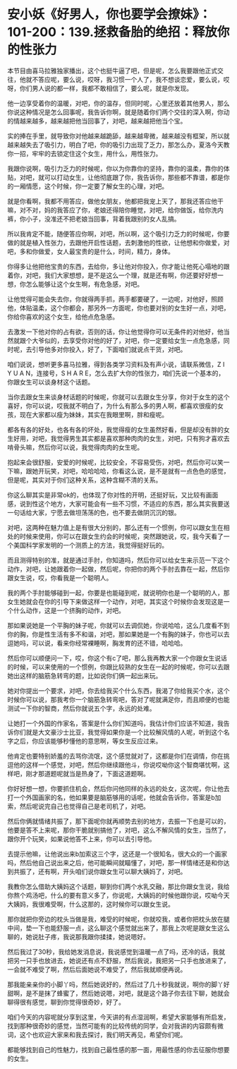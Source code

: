 # 安小妖《好男人，你也要学会撩妹》：101-200：139.拯救备胎的绝招：释放你的性张力

本节目由喜马拉雅独家播出，这个也挺牛逼了吧，但是呢，怎么我要跟他正式交往，他就不答应呢，要么说，哎呀，我习惯一个人了，我不想谈恋爱，要么说，哎呀，你们男人说的都一样，我都不敢相信了，要么呢，就是你发现。

他一边享受着你的温暖，对吧，你的温存，但同时呢，心里还放着其他男人，那么你说这种情况是怎么回事呢，我告诉你啊，就是随着你们两个交往的深入啊，你动的情越来越多，越来越把他当回事了，对吧，越来越把他当个宝。

实的捧在手里，就导致你对他越来越跪舔，越来越卑微，越来越没有框架，所以就越来越失去了吸引力，明白了吧，你的吸引力出现了乏力，那怎么办，夏洛今天教你一招，牢牢的去锁定住这个女生，用什么，用性张力。

我跟你说啊，吸引力乏力的时候呢，你以为你靠你的坚持，靠你的温柔，靠你的体贴，对吧，就可以打动女生，让他彻底跟了你，我告诉你，那些都不靠谱，都是你的一厢情愿，这个时候，你一定要了解女生的心理，对吧。

就是你看啊，我都不用答应，做他女朋友，他都把我宠上天了，那我还答应他干嘛，对不对，妈的我答应了你，老娘还得陪你睡觉，对吧，给你做饭，给你洗内裤，你小子，没准还不把老娘当回事，背着我跟别的女人乱搞。

所以我肯定不能，随便答应你啊，对吧，所以啊，这个吸引力乏力的时候呢，你要做的就是植入性张力，去跟他开启性话题，去刺激他的性欲，让他想和你做爱，对吧，多和你做爱，女人最宝贵的是什么，时间，精力，身体。

你得多让他把他宝贵的东西，去给你，多让他对你投入，你才能让他死心塌地的跟着你，对吧，我们大家想想，是不是这么一个理，就是还有啊，你还要好好想一想，你怎么能够让这个女生啊，有危急感，对吧。

让他觉得可能会失去你，你就得两手抓，两手都要硬了，一边呢，对他好，照顾他，体贴温柔，这个你都会，那另外一方面呢，你也要对别的女生好一点，对吧，你给你喜欢的这个女生，给他点危急感。

去激发一下他对你的占有欲，否则的话，你让他觉得你可以无条件的对他好，他当然就跟个大爷似的，去享受你对他的好了，对吧，你一定要给女生一点危急感，同时呢，去引导他多对你投入，好了，下面咱们就说点干货，对吧。

咱们说说，想听更多喜马拉雅，得到各类学习资料及有声小说，请联系微信，Z I Y U A N，连接号，S H A R E，怎么去扩大你的性张力，咱们先说一个基本的，你跟女生可以谈身材这个话题。

当你去跟女生来谈身材话题的时候呢，你就可以去跟女生分享，你对于女生的这个喜好，你可以说，哎我就不明白了，为什么有那么多的男人啊，都喜欢很瘦的女孩，现在大家都以瘦为妹妹，其实在我眼里啊，胖和瘦呢。

都各有各的好处，也各有各的坏处，我觉得瘦的女生虽然好看，但是却没有胖的女生好用，对吧，我觉得男生其实都是喜欢那种肉肉的女生，对吧，只有狗才喜欢去啃骨头嘛，然后你可以说，我觉得肉肉的女生呢。

抱起来会很舒服，安爱的时候呢，比较安全，不容易受伤，对吧，然后你可以笑一下嘛，跟她开玩笑，对吧，哈哈哈哈，你看这么说，是不是就有一点色色的感觉，但是呢，其实对于你们这种关系，这种含糊不清的关系。

你这么聊其实是非常ok的，也体现了你对性的开明，还挺好玩，又比较有画面感，说到性这个地方，大家可能会有一些不习惯，不适应的东西，那么其实我要送一句话给大家，宁愿去做坦荡荡的色，也不要去做阴沉沉的银。

对吧，这两种在魅力值上是有很大分别的，那么还有一个惯例，你可以跟女生在相处的时候来使用，你可以在跟女生约会的时候呢，突然跟她说，哎，我今天看了一个美国科学家发明的一个测质上的方法，我觉得挺好玩的。

而且测得特别的准，就是通过手肘，你知道吗，然后你可以给女生来示范一下这个动作，对吧，让她跟着你一起做，然后呢，你把你的两个手肘去靠在一起，然后你跟女生说，哎，你看我是一个聪明人。

我的两个手肘能够碰到一起，你要是也能碰到呢，就说明你也是一个聪明的人，那女生她就会在你的引导下来做这样一个动作，对吧，其实这个时候你会发现这是一个什么动作，这是一个挤胸的动作，对吧。

那如果说她是一个平胸的妹子呢，你就可以去调侃她，你说哈哈，这么几度看不到你的胸，你是性生活有多不和谐，对吧，那如果她是一个有胸的妹子，你也可以去逗她吗，可以说，看来你经常裸睡啊，胸发育的还不错，哈哈哈。

然后你可以顺便问一下，哎，你这个有c了吧，那么我再教大家一个你跟女生说话的时候，可以来使用的一个惯例，你跟比较熟的女生在一起的时候呢，你可以去跟她出这样的脑筋急转弯的题，比如说你们俩一起出来玩。

她对你提出一个要求，对吧，你去给我买个什么东西，我渴了你给我买个水，这个时候你可以说，那我考你一个脑筋急转弯吧，答对了呢就满足你，而且顺便的也能测试一下你的智商，然后你就说五个字，永远的处难。

让她打一个外国的作家名，答案是什么你们知道吗，我估计你们应该不知道，我告诉你们就是大文豪沙士比亚，我觉得如果你是一个比较解风情的人呢，听到这个名字之后，你应该能够秒懂他的意思啊，等女生反应过来。

他肯定也要特别娇羞的去骂你流氓，这个感觉就对了，这都是你们在调情，你在挑逗他的这样一个感觉，对吧，然后你继续跟他斗，你说哎呦你这个智商堪忧啊，这样吧，刚才那道题呢就当是热身了，下面这道题啊。

你好好想一想，你要抓住机会，然后你问他同样的永远的处女，这次呢，你让他去打一个外国画家的名，他如果要是脑筋够用的话呢，他就会告诉你，答案是b加索，然后呢说完自己也觉得自己是老司机了，对吧。

然后你俩就情绪共振了，那下面呢你就再顺势去别的地方，去振一下也是可以的，他要是答不上来呢，那你干脆就别搞他了，对吧，这么不解风情的女生，当然了，跟你开个玩笑，如果说他答不上来，你可以去引导他。

去提示他嘛，让他说出来b加索这三个字，这还是一个很知名，很大众的一个画家吗，然后他自己说出来之后，他可能瞬间就瞄懂了，对吧，那一样情绪还是和你达到共振了，还有啊，开头咱们说你跟女生可以聊大姨妈了，对吧。

我教你怎么借助大姨妈这个话题，聊到你们两个水乳交融，那比你跟女生说，我给你熬个鸡汤吧，什么的要有意义多了，你说呢，大姨妈的时候他跟你说，哎呦今天大姨妈，我很难受啊，什么这那的，这时候你可以跟女生说。

那你就把你旁边的枕头当做是我，难受的时候呢，你就咬我，或者你把枕头放在腿中间，垫一下也能舒服一点，这么聊这个感觉就出来了，那我上次呢是跟女生这么聊的，她说肚子疼，我说那我跟你揉揉，她说嗯好。

然后我过了30秒，我给她发消息说，我说感觉到温暖一点了吗，还冷的话，我就把另一只手也放进去，她说还有点不舒服，然后我说，我把另一只手也放进来了，一会就不难受了啊，然后后面她说不难受了，然后我就顺便再说。

那我能亲亲你的小脚丫吗，然后她说好的，然后过了几十秒我就说，啊你的脚丫好甜啊，是不是抹了蜂蜜了，然后她说嗯，对吧，就是这个路子你去往下聊，她就会聊得很有感觉，聊到你觉得很奇妙，好了。

咱们今天的内容呢就分享到这里，今天讲的有点湿润啊，希望大家能够有所启发，找到那种很奇妙的感觉，当然可能有的比较传统的同学，会对我讲的内容颇有微词，这个也欢迎大家来和我去探讨，我们明天再见，希望你们呢。

都能够找到自己的性魅力，找到自己最性感的那一面，用最性感的你去征服你想要的女生。